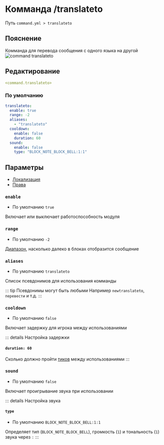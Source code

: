 # Комманда /translateto
Путь `command.yml > translateto`

## Пояснение
Комманда для перевода сообщения с одного языка на другой
![command translateto](/commandtranslateto.png)

## Редактирование
```yaml
<command.translateto>
```

### По умолчанию
```yaml
translateto:
  enable: true
  range: -2
  aliases:
    - "translateto"
  cooldown:
    enable: false
    duration: 60
  sound:
    enable: false
    type: "BLOCK_NOTE_BLOCK_BELL:1:1"
```

## Параметры

- [Локализация](/ru/localizations/ru_ru/command/translateto/)
- [Права](/ru/permission/command/translateto/)

### `enable`
- По умолчанию `true`

Включает или выключает работоспособность модуля

### `range`
- По умолчанию `-2`

[Диапазон](#виды-диапазонов), насколько далеко в блоках отобразится сообщение

### `aliases`
- По умолчанию `translateto`

Список псевдонимов для использования комманды

::: tip Псевдонимы могут быть любыми
Например `newtranslateto`, `перевести` и т.д.
:::

### `cooldown`
- По умолчанию `false`

Включает задержку для игрока между использованиями

::: details Настройка задержки
#### `duration: 60`

Сколько должно пройти [тиков](https://ru.minecraft.wiki/w/%D0%A2%D0%B0%D0%BA%D1%82) между использованиями
:::

### `sound`
- По умолчанию `false`

Включает проигрывание звука при использовании

::: details Настройка звука
#### `type`
- По умолчанию `BLOCK_NOTE_BLOCK_BELL:1:1`

Определяет тип (`BLOCK_NOTE_BLOCK_BELL`), громкость (`1`) и тональность (`1`) звука через `:`
:::

<!--@include: @/ru/parts/range.md-->